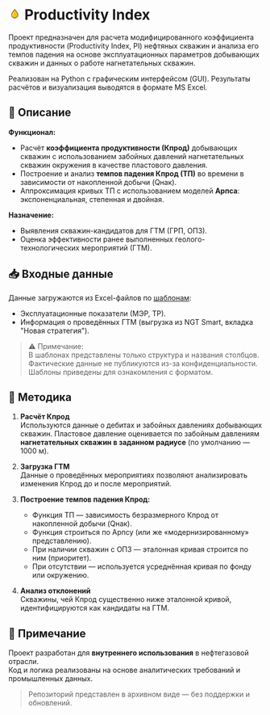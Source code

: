 # <img src="logo.png" alt="logo" width="25"/>  Productivity Index
Проект предназначен для расчета модифицированного коэффициента продуктивности (Productivity Index, PI) нефтяных скважин и анализа его темпов падения
на основе эксплуатационных параметров добывающих скважин и данных о работе нагнетательных скважин.

Реализован на Python с графическим интерфейсом (GUI). Результаты расчётов и визуализация выводятся в формате MS Excel.

## 📌 Описание
**Функционал:**
* Расчёт **коэффициента продуктивности (Кпрод)** добывающих скважин с использованием забойных давлений нагнетательных скважин 
окружения в качестве пластового давления.  
* Построение и анализ **темпов падения Кпрод (ТП)** во времени в зависимости от накопленной добычи (Qнак).  
* Аппроксимация кривых ТП с использованием моделей **Арпса**: экспоненциальная, степенная и двойная.

**Назначение:**
* Выявления скважин-кандидатов для ГТМ (ГРП, ОПЗ).
* Оценка эффективности ранее выполненных геолого-технологических мероприятий (ГТМ).

## 📥 Входные данные
Данные загружаются из Excel-файлов по [шаблонам](/templates):

* Эксплуатационные показатели (МЭР, ТР).  
* Информация о проведённых ГТМ (выгрузка из NGT Smart, вкладка "Новая стратегия").

>⚠️ Примечание:  
> В шаблонах представлены только структура и названия столбцов.  
Фактические данные не публикуются из-за конфиденциальности.  
> Шаблоны приведены для ознакомления с форматом.

## 🧩 Методика
1. **Расчёт Кпрод**  
Используются данные о дебитах и забойных давлениях добывающих скважин. 
Пластовое давление оценивается по забойным давлениям **нагнетательных скважин в заданном радиусе** (по умолчанию — 1000 м).


2. **Загрузка ГТМ**  
Данные о проведённых мероприятиях позволяют анализировать изменения Кпрод до и после мероприятий.


3. **Построение темпов падения Кпрод:**  
    - Функция ТП — зависимость безразмерного Кпрод от накопленной добычи (Qнак).
    - Функция строиться по Арпсу (или же «модернизированному» представлению).
    - При наличии скважин с ОПЗ — эталонная кривая строится по ним (приоритет).
    - При отсутствии — используется усреднённая кривая по фонду или окружению.  


4. **Анализ отклонений**  
Скважины, чей Кпрод существенно ниже эталонной кривой, идентифицируются как кандидаты на ГТМ.

## 📝 Примечание
Проект разработан для **внутреннего использования** в нефтегазовой отрасли.  
Код и логика реализованы на основе аналитических требований и промышленных данных.  

> Репозиторий представлен в архивном виде — без поддержки и обновлений.



